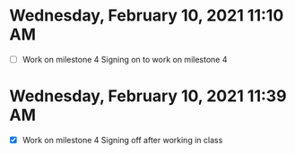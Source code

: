 # Wednesday, February 10, 2021 11:10 AM
- [ ] Work on milestone 4
Signing on to work on milestone 4
# Wednesday, February 10, 2021 11:39 AM
- [x] Work on milestone 4
Signing off after working in class